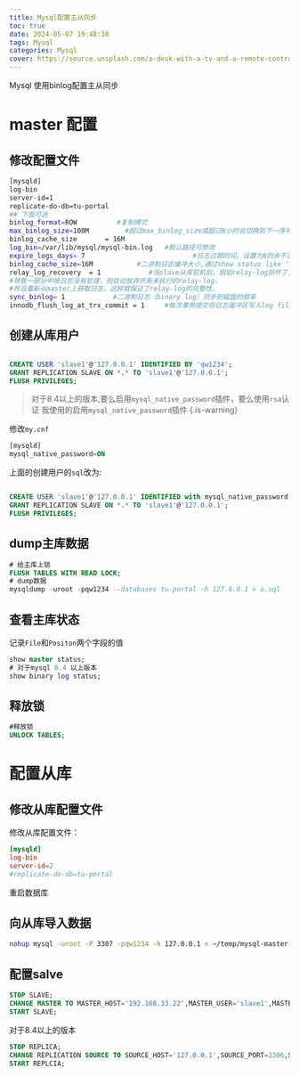 ```yaml
---
title: Mysql配置主从同步
toc: true
date: 2024-05-07 19:48:38
tags: Mysql
categories: Mysql
cover: https://source.unsplash.com/a-desk-with-a-tv-and-a-remote-control-on-it-94xWLyKfRXo/1200x628
---
```


Mysql 使用binlog配置主从同步

<!--more-->


# master 配置


## 修改配置文件

```bash
[mysqld]
log-bin
server-id=1
replicate-do-db=tu-portal
## 下面可选
binlog_format=ROW          #复制模式
max_binlog_size=100M         #超过max_binlog_size或超过6小时会切换到下一序号文件
binlog_cache_size       = 16M
log_bin=/var/lib/mysql/mysql-bin.log   #默认路径可修改
expire_logs_days= 7                           #日志过期时间，设置为0则永不过期
binlog_cache_size=16M           #二进制日志缓冲大小,通过show status like 'binlog_%';查看调整写入磁盘的次数，写入磁盘为0最好max_binlog_cache_size   = 256M
relay_log_recovery  = 1            #当slave从库宕机后，假如relay-log损坏了，
#导致一部分中继日志没有处理，则自动放弃所有未执行的relay-log，
#并且重新从master上获取日志，这样就保证了relay-log的完整性。
sync_binlog= 1            #二进制日志（binary log）同步到磁盘的频率
innodb_flush_log_at_trx_commit = 1     #每次事务提交将日志缓冲区写入log file，并同时flush到磁盘。
```

## 创建从库用户

```sql

CREATE USER 'slave1'@'127.0.0.1' IDENTIFIED BY 'qw1234';
GRANT REPLICATION SLAVE ON *.* TO 'slave1'@'127.0.0.1';
FLUSH PRIVILEGES;
```
> 对于8.4以上的版本,要么启用`mysql_native_password`插件，要么使用`rsa`认证
我使用的启用`mysql_native_password`插件
{.is-warning}



修改`my.cnf`
```sql
[mysqld]
mysql_native_password=ON
```
上面的创建用户的`sql`改为:

```sql

CREATE USER 'slave1'@'127.0.0.1' IDENTIFIED with mysql_native_password BY 'qw1234';
GRANT REPLICATION SLAVE ON *.* TO 'slave1'@'127.0.0.1';
FLUSH PRIVILEGES;
```

## dump主库数据

```sql
# 给主库上锁
FLUSH TABLES WITH READ LOCK;
# dump数据
mysqldump -uroot -pqw1234 --databases tu-portal -h 127.0.0.1 > a.sql

```


## 查看主库状态

记录`File`和`Positon`两个字段的值
```sql
show master status;
# 对于mysql 8.4 以上版本
show binary log status;
```

## 释放锁

```sql
#释放锁
UNLOCK TABLES;
```

# 配置从库

## 修改从库配置文件

修改从库配置文件：

```conf
[mysqld]
log-bin
server-id=2
#replicate-do-db=tu-portal

```

重启数据库

## 向从库导入数据

```bash
nohup mysql -uroot -P 3307 -pqw1234 -h 127.0.0.1 < ~/temp/mysql-master-slave/a.sql &
```


## 配置salve


```sql
STOP SLAVE;
CHANGE MASTER TO MASTER_HOST='192.168.33.22',MASTER_USER='slave1',MASTER_PASSWORD='slavepass',MASTER_LOG_FILE='mysql-bin.000001',MASTER_LOG_POS=613;
START SLAVE;
```

对于8.4以上的版本

```sql
STOP REPLICA;
CHANGE REPLICATION SOURCE TO SOURCE_HOST='127.0.0.1',SOURCE_PORT=3306,SOURCE_USER='slave1',SOURCE_PASSWORD='qw1234',SOURCE_LOG_FILE='mysql-bin.000004',SOURCE_LOG_POS=459;
START REPLCIA;
```

